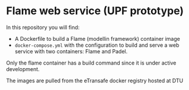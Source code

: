 # Flame web service (UPF prototype)

In this repository you will find:

+ A Dockerfile to build a Flame (modellin framework) container image
+ `docker-compose.yml` with the configuration to build and serve a web service with two containers: Flame and Padel.

Only the flame container has a build command since it is under active development. 

The images are pulled from the eTransafe docker registry hosted at DTU